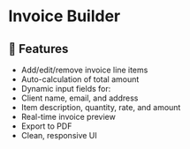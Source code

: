 # Invoice Builder

## 🚀 Features

- Add/edit/remove invoice line items
- Auto-calculation of total amount
- Dynamic input fields for:
- Client name, email, and address
- Item description, quantity, rate, and amount
- Real-time invoice preview
- Export to PDF
- Clean, responsive UI
